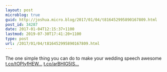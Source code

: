 ```yaml
---
layout: post
microblog: true
guid: http://joshua.micro.blog/2017/01/04/t816452995890167809.html
post_id: 34287
date: 2017-01-04T12:15:37+1100
lastmod: 2019-07-30T17:41:20+1100
type: post
url: /2017/01/04/t816452995890167809.html
---
```

The one simple thing you can do to make your wedding speech awesome [t.co/tOPIyfHEW...](https://t.co/tOPIyfHEWD) [t.co/arBHIG5IS...](https://t.co/arBHIG5ISB)
